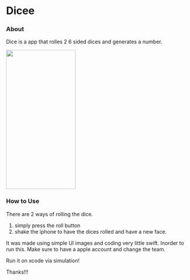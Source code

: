 # Dicee

### About 
Dice is a app that rolles 2 6 sided dices and generates a number. 

<img src="./images/File_000.png" width="190" height = "380px" content-align="center">


### How to Use
There are 2 ways of rolling the dice. 
1. simply press the roll button
2. shake the iphone to have the dices rolled and have a new face.



It was made using simple UI images and coding very little swift. 
Inorder to run this. Make sure to have a apple account and change the team. 

Run it on xcode via simulation!

Thanks!!!




